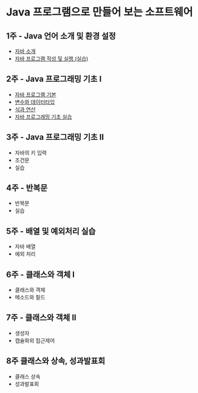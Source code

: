 
# Java 프로그램으로 만들어 보는 소프트웨어


## 1주 - Java 언어 소개 및 환경 설정

- [자바 소개](start-java.pdf) 
- [자바 프로그램 작성 및 실행 (실습)](start-java-practice.md) 

## 2주 - Java 프로그래밍 기초 I
- [자바 프로그램 기본](java-program-structure.md)
- [변수와 데이터타입](variable-type.md) 
- [식과 연산](expressions.md)
- [자바 프로그래밍 기초 실습](programming-basic-practice.md)

## 3주 - Java 프로그래밍 기초 II
-  자바의 키 입력
-  조건문
-  실습
 
 
## 4주 - 반복문
- 반복문
- 실습

## 5주 - 배열 및 예외처리 실습
- 자바 배열
- 예외 처리

## 6주 - 클래스와 객체 I
- 클래스와 객체
- 메소드와 필드


## 7주 - 클래스와 객체 II
- 생성자
- 캡슐화외 접근제어

## 8주 클래스와 상속, 성과발표회 
- 클래스 상속
- 성과발표회
